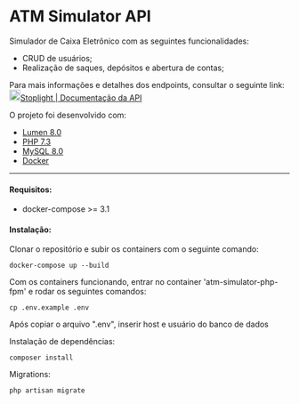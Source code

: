 
# ATM Simulator API

Simulador de Caixa Eletrônico com as seguintes funcionalidades:

- CRUD de usuários;
- Realização de saques, depósitos e abertura de contas;

Para mais informações e detalhes dos endpoints, consultar o seguinte link:
[<img src="https://stoplight.io/favicons/favicon.ico" width="20">Stoplight | Documentação da API](https://djaldim.stoplight.io/docs/atm-simulator/reference/Collection.v1.yaml)

O projeto foi desenvolvido com:
- [Lumen 8.0](https://lumen.laravel.com/docs/8.x)
- [PHP 7.3](https://www.php.net/)
- [MySQL 8.0](https://www.mysql.com/)
- [Docker](https://www.docker.com/)

---

#### Requisitos:
- docker-compose >= 3.1

#### Instalação:
Clonar o repositório e subir os containers com o seguinte comando:
``` 
docker-compose up --build
``` 

Com os containers funcionando, entrar no container 'atm-simulator-php-fpm' e rodar os seguintes comandos:
``` 
cp .env.example .env 
```
Após copiar o arquivo ".env", inserir host e usuário do banco de dados


Instalação de dependências:
```
composer install 
```

Migrations:
```
php artisan migrate 
```
